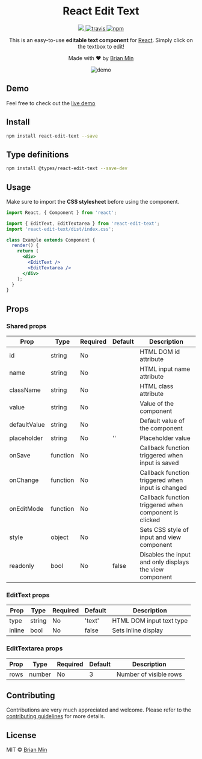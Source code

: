 <h1 align="center">React Edit Text</h1>

<p align="center">
    <a href="https://david-dm.org/bymi15/react-edit-text" title="dependencies status">
        <img src="https://david-dm.org/bymi15/react-edit-text/status.svg?style=flat-square"/>
    </a>
    <a href="https://travis-ci.com/github/bymi15/react-edit-text">
        <img src="https://api.travis-ci.com/bymi15/react-edit-text.svg?branch=main" alt="travis" />
    </a>
    <a href="https://www.npmjs.com/package/react-edit-text">
        <img src="https://img.shields.io/npm/v/react-edit-text?color=brightgreen&style=flat-squaret" alt="npm" />
    </a>
</p>

<p align="center">This is an easy-to-use <b>editable text component</b> for <a href="https://reactjs.org/">React</a>. Simply click on the textbox to edit!</p>

<p align="center">Made with <span role="img" aria-label="love">❤️</span> by <a href="https://github.com/bymi15">Brian Min</a></p>

<p align="center">
	<img alt="demo" src="https://raw.githubusercontent.com/bymi15/react-edit-text/main/demo.gif"/>
</p>

## Demo

Feel free to check out the [live demo](https://bymi15.github.io/react-edit-text)

## Install

```bash
npm install react-edit-text --save
```

## Type definitions

```bash
npm install @types/react-edit-text --save-dev
```

## Usage

Make sure to import the <b>CSS stylesheet</b> before using the component.

```jsx
import React, { Component } from 'react';

import { EditText, EditTextarea } from 'react-edit-text';
import 'react-edit-text/dist/index.css';

class Example extends Component {
  render() {
    return (
      <div>
        <EditText />
        <EditTextarea />
      </div>
    );
  }
}
```

## Props

### Shared props

| Prop         | Type     | Required | Default | Description                                             |
| ------------ | -------- | -------- | ------- | ------------------------------------------------------- |
| id           | string   | No       |         | HTML DOM id attribute                                   |
| name         | string   | No       |         | HTML input name attribute                               |
| className    | string   | No       |         | HTML class attribute                                    |
| value        | string   | No       |         | Value of the component                                  |
| defaultValue | string   | No       |         | Default value of the component                          |
| placeholder  | string   | No       | ''      | Placeholder value                                       |
| onSave       | function | No       |         | Callback function triggered when input is saved         |
| onChange     | function | No       |         | Callback function triggered when input is changed       |
| onEditMode   | function | No       |         | Callback function triggered when component is clicked   |
| style        | object   | No       |         | Sets CSS style of input and view component              |
| readonly     | bool     | No       | false   | Disables the input and only displays the view component |

### EditText props

| Prop   | Type   | Required | Default | Description              |
| ------ | ------ | -------- | ------- | ------------------------ |
| type   | string | No       | 'text'  | HTML DOM input text type |
| inline | bool   | No       | false   | Sets inline display      |

### EditTextarea props

| Prop | Type   | Required | Default | Description            |
| ---- | ------ | -------- | ------- | ---------------------- |
| rows | number | No       | 3       | Number of visible rows |

## Contributing

Contributions are very much appreciated and welcome.
Please refer to the [contributing guidelines](https://github.com/bymi15/react-edit-text/blob/main/CONTRIBUTING.md) for more details.

## License

MIT © [Brian Min](https://github.com/bymi15)
